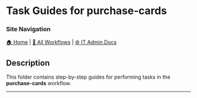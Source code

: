 <!-- description: This folder contains guidelines and policies for supervisors managing the purchase-cards workflow. -->
# Task Guides for purchase-cards

### Site Navigation
[🏠 Home](../../../README.md) | [📂 All Workflows](../../users.md) | [⚙ IT Admin Docs](../../../it-admins/README.md)

## Description
This folder contains step-by-step guides for performing tasks in the **purchase-cards** workflow.

---